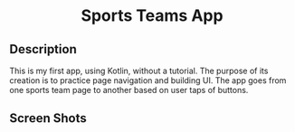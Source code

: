 <h1 align="center">Sports Teams App</h1>
<h2>Description</h2>
  <p>This is my first app, using Kotlin, without a tutorial. The purpose of its creation is to practice page navigation and building UI. The app
    goes from one sports team page to another based on user taps of buttons.</p>

<h2>Screen Shots</h2>
